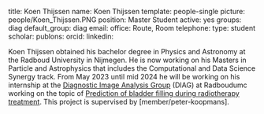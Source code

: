 title: Koen Thijssen
name: Koen Thijssen
template: people-single
picture: people/Koen_Thijssen.PNG
position: Master Student
active: yes
groups: diag
default_group: diag
email:
office: Route, Room 
telephone:
type: student
scholar: 
publons: 
orcid: 
linkedin:

Koen Thijssen obtained his bachelor degree in Physics and Astronomy at the Radboud University in Nijmegen. He is now working on his Masters in Particle and Astrophysics that includes the Computational and Data Science Synergy track. From May 2023 until mid 2024 he will be working on his internship at the [Diagnostic Image Analysis Group](http://diagnijmegen.nl) (DIAG) at Radboudumc working on the topic of [Prediction of bladder filling during radiotherapy treatment](https://www.diagnijmegen.nl/vacancies/aifh_msc_bladderfilling/). This project is supervised by [member/peter-koopmans].
